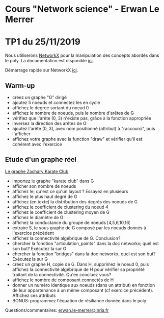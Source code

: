 # Cours "Network science" - Erwan Le Merrer
# TP1 du 25/11/2019

Nous utiliserons [NetworkX](https://networkx.github.io/) pour la manipulation des concepts abordés dans le poly.
La documentation est disponible [ici](https://networkx.github.io/documentation/stable/index.html).

Démarrage rapide sur NetworkX [ici](https://networkx.github.io/documentation/stable/tutorial.html).

## Warm-up
* créez un graphe "G" dirigé
* ajoutez 5 noeuds et connectez les en cycle
* affichez le degree sortant du noeud 0
* affichez le nombre de noeuds, puis le nombre d'arêtes de G
* vérifiez que l'arête (0, 3) n'existe pas, grâce à la fonction appropriée
* inversez la direction des arêtes de G
* ajoutez l'arête (0, 3), avec nom positionné (attribut) à "raccourci", puis l'afficher
* affichez votre graphe avec la function "draw" et vérifier qu'il est cohérent avec l'exercice

## Etude d'un graphe réel

[Le graphe Zachary Karate Club](http://konect.uni-koblenz.de/networks/ucidata-zachary)

* importez le graphe "karate club" dans G
* afficher son nombre de noeuds
* affichez le; qu'est ce qu'un layout ? Essayez en plusieurs
* affichez le plus haut degré de G
* affichez (en texte) la distribution des degrés des noeuds de G
* affichez le coefficient de clustering du noeud 4
* affichez le coefficient de clustering moyen de G
* affichez le diamètre de G
* affichez la conductance du groupe de noeuds [4,5,6,10,16]
* extraire S, le sous graphe de G composé par les noeuds donnés à l'exercice précédent
* affichez la connectivité algébrique de G. Conclusion?
* chercher la fonction "articulation_points" dans la doc networkx; quel est son but? Exécutez la sur G
* chercher la fonction "bridges" dans la doc networkx, quel est son but? Exécutez la sur G
* créez un graphe H, copie de G. Dans H, supprimez le noeud 0, puis affichez la connectivité algébrique de H pour vérifier sa propriété traitant de la connectivité. Qu'en concluez vous?
* affichez le nombre de composant connectés de H
* donner un numéro identique aux noeuds (dans un attribut) en fonction de leur appartenance à un même composant (cf exercice précédent). Affichez ces attributs
* BONUS: programmez l'équation de résiliance donnée dans le poly

Questions/commentaires: erwan.le-merrer@inria.fr
